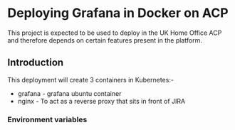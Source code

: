 # Deploying Grafana in Docker on ACP

This project is expected to be used to deploy in the UK Home Office ACP and
therefore depends on certain features present in the platform.

## Introduction

This deployment will create 3 containers in Kubernetes:-

* grafana - grafana ubuntu container
* nginx - To act as a reverse proxy that sits in front of JIRA

### Environment variables
